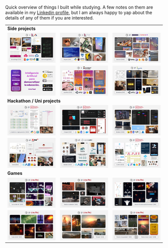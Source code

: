 Quick overview of things I built while studying. A few notes on them are available in my [Linkedin profile](https://www.linkedin.com/in/uripont/details/projects/), but I am always happy to yap about the details of any of them if you are interested.

<table>
    <tr>
        <td colspan="6"><strong>Side projects</strong></td>
    </tr>
    <tr>
        <td><img src="other/2024-canvasforge-cinemaforge.png" width="100%"></td>
        <td><img src="other/2023-visybox.png" width="100%"></td>
        <td><img src="other/2023-overoom.png" width="100%"></td>
    </tr>
    <tr>
        <td><img src="apps/2023-mety-ai.png" width="100%"></td>
        <td><img src="apps/2022-loyalpass.png" width="100%"></td>
        <td><img src="apps/2021-memoleap.png" width="100%"></td>
    </tr>
    <tr>
        <td colspan="3"><strong>Hackathon / Uni projects</strong></td>
    </tr>
    <tr>
        <td><img src="other/2025-arrythmia-origin-predictor.png" width="100%"></td>
        <td><img src="websites/2025-cheeper.png" width="100%"></td>
        <td><img src="websites/2025-mixabeat.png" width="100%"></td>
    </tr>
    <tr>
        <td><img src="apps/2024-tania.png" width="100%"></td>
        <td><img src="apps/2024-benefan.png" width="100%"></td>
        <td><img src="apps/2024-cura-t.png" width="100%"></td>
    </tr>
    <tr>
        <td colspan="3"><strong>Games</strong></td>
    </tr>
    <tr>
        <td><img src="games/2022-lur-verifier.png" width="100%"></td>
        <td><img src="games/2022-mission-avalanche.png" width="100%"></td>
        <td><img src="games/2021-mission-73-astronaut-to-the-rescue.png" width="100%"></td>
    </tr>
    <tr>
        <td><img src="games/2021-code-konor.png" width="100%"></td>
        <td><img src="games/2020-fireball.png" width="100%"></td>
        <td><img src="games/2018-2019-wine-for-the-president-and-perfect-steak-cooker.png" width="100%"></td>
    </tr>
</table>